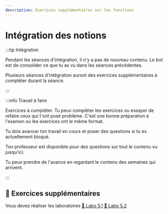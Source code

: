 ```yaml
---
description: Exercices supplémentaires sur les fonctions
---
```


# Intégration des notions


<Row>

<Column>

:::tip Intégration

Pendant les séances d'intégration, il n'y a pas de nouveau contenu. Le but est de consolider ce que tu as vu dans les séances précédentes.

Plusieurs séances d'intégration auront des exercices supplémentaires à compléter durant la séance.

:::

</Column>

<Column>

:::info Travail à faire

Exercices à compléter. Tu peux compléter les exercices ou essayer de refaire ceux qui t'ont posé problème. C'est une bonne préparation à l'examen où les exercices ont le même format.

Tu dois avancer ton travail en cours et poser des questions si tu es actuellement bloqué.

Ton professeur est disponible pour des questions sur tout le contenu vu jusqu'ici.

Tu peux prendre de l'avance en regardant le contenu des semaines qui arrivent.

:::

</Column>

</Row>

## 💪 Exercices supplémentaires

Vous devez réaliser les laboratoires
 [🧪 Labo 5.1](/laboratoire/laboratoire5.1)
 [🧪 Labo 5.2](/laboratoire/laboratoire5.2)

